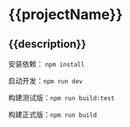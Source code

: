# {{projectName}}

## {{description}}

安装依赖： `npm install`

启动开发：`npm run dev`

构建测试版：`npm run build:test`

构建正式版：`npm run build`
